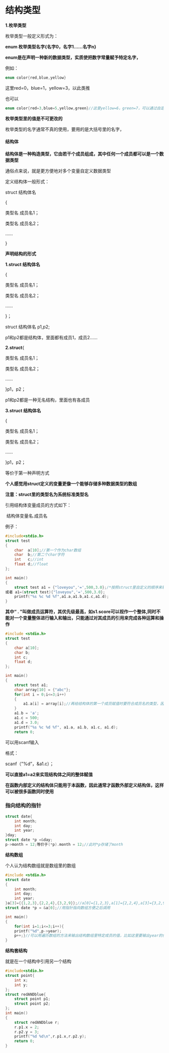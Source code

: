 # 结构类型

**1.枚举类型**

枚举类型一般定义形式为：

**enum 枚举类型名字{名字0，名字1……名字n}**

**enum是在声明一种新的数据类型，实质使把数字常量赋予特定名字，**

例如：

```c
enum color{red,blue,yellow}
```

这里red=0，blue=1，yellow=3，以此类推

也可以

```c
enum color{red=3,blue=5,yellow,green}//这里yellow=6，green=7，可以通过自定义的方式不从0开始增加
```

**枚举类型里的值是不可更改的**

枚举类型的名字通常不真的使用，要用的是大括号里的名字，

#### 结构体

**结构体是一种构造类型，它由若干个成员组成，其中任何一个成员都可以是一个数据类型**

通俗点来说，就是更方便地对多个变量自定义数据类型

定义结构体一般形式：

struct 结构体名

{

类型名 成员名1；

类型名 成员名2；

……

}

**声明结构的形式**

**1.struct 结构体名**

{

类型名 成员名1；

类型名 成员名2；

……

}；

struct 结构体名 p1,p2;

p1和p2都是结构体，里面都有成员1，成员2……

**2.struct**{

类型名 成员名1；

类型名 成员名2；

……

}p1，p2；

p1和p2都是一种无名结构，里面也有各成员

**3.struct 结构体名**

{

类型名 成员名1；

类型名 成员名2；

……

}p1，p2；

等价于第一种声明方式

**个人感觉用struct定义的变量更像一个能够存储多种数据类型的数组**

**注意：struct里的类型名为系统标准类型名**

引用结构体变量成员的方式如下：

​        结构体变量名.成员名

例子：

```c
#include<stdio.h>
struct test
{
    char  a[10];//第一个作为char数组
    char  b;//第二个char字符
    int   c;//int
    float d;//float
};

int main()
{
    struct test a1 = {"loveyou",'=',500,3.0};/*按照struct里自定义的顺序来输入值给a1；个人感觉a1更像一个能够存储多种数据类型的数组*/
或者 a1=(struct test){"loveyou",'=',500,3.0};
    printf("%s %c %d %f",a1.a,a1.b,a1.c,a1.d);
}
```

**其中“ . "叫做成员运算符，其优先级最高，如s1.score可以视作一个整体,同时不能对一个变量整体进行输入和输出，只能通过对其成员的引用来完成各种运算和操作**

```c
#include <stdio.h>
struct test
{
    char a[10];
    char b;
    int c;
    float d;
};

int main()
{
    struct test a1;
    char array[10] = {"abc"};
    for(int i = 0;i<=3;i++)
    {
        a1.a[i] = array[i];//再给结构体的第一个成员赋值时要符合成员名的类型，因为第一个是数组，所以对第一个成员赋值时也要用数组形式，不能用数组名
    }
    a1.b = 'a';
    a1.c = 500;
    a1.d = 3.0;
    printf("%s %c %d %f", a1.a, a1.b, a1.c, a1.d);
    return 0;

```

 可以用scanf输入

格式：

scanf（”%d”，&a1.c）；

**可以直接a1=a2来实现结构体之间的整体赋值**

**在函数内部定义的结构体只能用于本函数，因此通常才函数外部定义结构体，这样可以被很多函数同时使用**

### 指向结构的指针

```c
struct date{
    int month;
    int day;
    int year;
}day;
struct date *p =&day;
p->month = 12;等价于(*p).month = 12;//此时*p存储了month
```

**结构数组** 

个人认为结构数组就是数组里的数组

```c
#include <stdio.h>
struct date
{
    int month;
    int day;
    int year;
}a[3]={{1,2,3},{2,2,4},{3,2,9}};//a[0]={1,2,3},a[1]={2,2,4},a[3]={3,2,9}
struct date *p = &a[0];//用指针指向数组方便之后调用

int main()
{
    for(int i=1;i<=3;i++){
    printf("%d",p->year);
    p++;}//可以用遍历数组的方法来输出结构数组里特定成员的值，比如这里要输出year的值，就会输出349
}
```

**结构套结构**

就是在一个结构中引用另一个结构

```c
#include<stdio.h>
struct point{
    int x;
    int y;
};
struct redANDblue{
    struct point p1;
    struct point p2;
};
int main()
{
    struct redANDblue r;
    r.p1.x = 2;
    r.p2.y = 3;
    printf("%d %d\n",r.p1.x,r.p2.y);
    return 0; 
}
```

